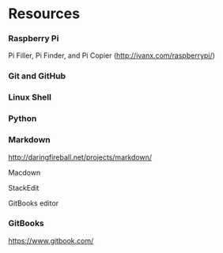 # Resources

### Raspberry Pi
Pi Filler, Pi Finder, and Pi Copier (http://ivanx.com/raspberrypi/)

### Git and GitHub

### Linux Shell

### Python

### Markdown
http://daringfireball.net/projects/markdown/

Macdown

StackEdit

GitBooks editor

### GitBooks
https://www.gitbook.com/